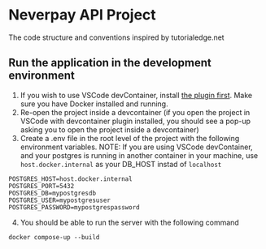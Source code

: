 # Neverpay API Project
The code structure and conventions inspired by tutorialedge.net

## Run the application in the development environment
1. If you wish to use VSCode devContainer, install [the plugin first](https://code.visualstudio.com/docs/remote/create-dev-container). Make sure you have Docker installed and running.
2. Re-open the project inside a devcontainer (if you open the project in VSCode with devcontainer plugin installed, you should see a pop-up asking you to open the project inside a devcontainer)
3. Create a .env file in the root level of the project with the following environment variables. NOTE: If you are using VSCode devContainer, and your postgres is running in another container in your machine, use ```host.docker.internal``` as your DB_HOST instad of ```localhost```
```
POSTGRES_HOST=host.docker.internal
POSTGRES_PORT=5432
POSTGRES_DB=mypostgresdb
POSTGRES_USER=mypostgresuser
POSTGRES_PASSWORD=mypostgrespassword
```
4. You should be able to run the server with the following command
``` 
docker compose-up --build
```
